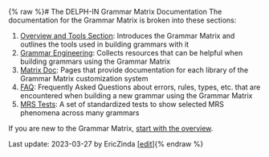 {% raw %}# The DELPH-IN Grammar Matrix Documentation
The documentation for the Grammar Matrix is broken into these sections:

1. [Overview and Tools Section](https://delph-in.github.io/docs/matrix/MatrixTop): Introduces the Grammar Matrix and outlines the tools used in building grammars with it
2. [Grammar Engineering](https://delph-in.github.io/docs/matrix/MatrixDevConventions): Collects resources that can be helpful when building grammars using the Grammar Matrix
3. [Matrix Doc](https://delph-in.github.io/docs/matrix/MatrixDocTop): Pages that provide documentation for each library of the Grammar Matrix customization system
4. [FAQ](https://delph-in.github.io/docs/matrix/GrammarEngineeringFAQ): Frequently Asked Questions about errors, rules, types, etc. that are encountered when building a new grammar using the Grammar Matrix
5. [MRS Tests](https://delph-in.github.io/docs/matrix/MatrixMrsTestSuite): A set of standardized tests to show selected MRS phenomena across many grammars 

If you are new to the Grammar Matrix, [start with the overview](https://https://delph-in.github.io/docs/matrix/MatrixTop).

Last update: 2023-03-27 by EricZinda [[edit](https://github.com/delph-in/docs/edit/main/MatrixDocsOverview.md)]{% endraw %}